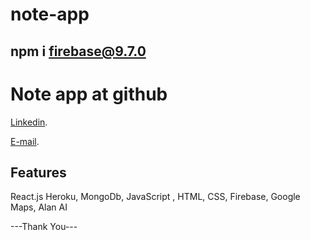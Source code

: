 # note-app
## npm i firebase@9.7.0
# Note app at github


[Linkedin](https://www.linkedin.com/in/kongkon-biswas-a2374314a/).

[E-mail](kongkonbiswas3241@gmail.com).

## Features
React.js
Heroku,
MongoDb,
JavaScript ,
HTML,
CSS,
Firebase,
Google Maps,
Alan AI

---Thank You---